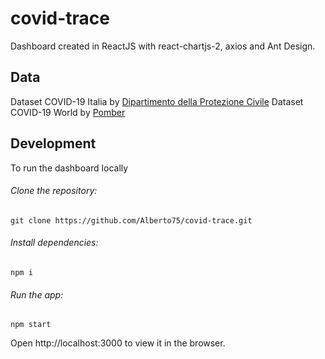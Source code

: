 # covid-trace
Dashboard created in ReactJS with react-chartjs-2, axios and Ant Design.

## Data
Dataset COVID-19 Italia by [Dipartimento della Protezione Civile](https://github.com/pcm-dpc/COVID-19)
Dataset COVID-19 World by [Pomber](https://github.com/pomber/covid19)

## Development
To run the dashboard locally

###### Clone the repository:
`git clone https://github.com/Alberto75/covid-trace.git`

###### Install dependencies:
`npm i`

###### Run the app:
`npm start`

Open http://localhost:3000 to view it in the browser.
